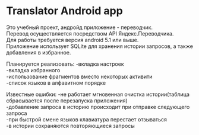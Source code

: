 # Translator Android app

Это учебный проект, андройд приложение - переводчик.    
Перевод осуществляется посредством API Яндекс.Переводчика.    
Для работы требуется версия android 5.1 или выше.   
Приложение использует SQLite для хранения истории запросов, а также добавления в избранное.   

Планируется реализовать:
-вкладка настроек   
-вкладка избранного   
-использование фрагментов вместо некоторых активити     
-список языков в алфавитном порядке   

Известные ошибки:
-не работает мгновенная очистка истории(таблица сбрасывается после перезапуска приложения)    
-добавление запроса в историю происходит при отправке следующего запроса    
-при быстрой смене языков клавиатура перестает отзываться   
-в истории сохраняются повторяющиеся запросы    
